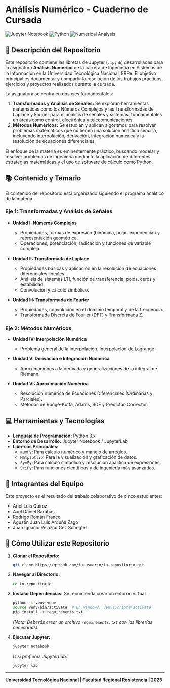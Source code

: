 
# Análisis Numérico - Cuaderno de Cursada

![Jupyter Notebook](https://img.shields.io/badge/Jupyter-Notebook-orange)
![Python](https://img.shields.io/badge/Python-3.x-blue)
![Numerical Analysis](https://img.shields.io/badge/Field-Numerical%20Analysis-green)

## 📖 Descripción del Repositorio

Este repositorio contiene las libretas de Jupyter (`.ipynb`) desarrolladas para la asignatura **Análisis Numérico** de la carrera de Ingeniería en Sistemas de la Información en la Universidad Tecnológica Nacional, FRRe. El objetivo principal es documentar y compartir la resolución de los trabajos prácticos, ejercicios y proyectos realizados durante la cursada.

La asignatura se centra en dos ejes fundamentales:
1.  **Transformadas y Análisis de Señales:** Se exploran herramientas matemáticas como los Números Complejos y las Transformadas de Laplace y Fourier para el análisis de señales y sistemas, fundamentales en áreas como control, electrónica y telecomunicaciones.
2.  **Métodos Numéricos:** Se estudian y aplican algoritmos para resolver problemas matemáticos que no tienen una solución analítica sencilla, incluyendo interpolación, derivación, integración numérica y la resolución de ecuaciones diferenciales.

El enfoque de la materia es eminentemente práctico, buscando modelar y resolver problemas de ingeniería mediante la aplicación de diferentes estrategias matemáticas y el uso de software de cálculo como Python.

## 📚 Contenido y Temario

El contenido del repositorio está organizado siguiendo el programa analítico de la materia.

### Eje 1: Transformadas y Análisis de Señales

*   **Unidad I: Números Complejos**
    *   Propiedades, formas de expresión (binómica, polar, exponencial) y representación geométrica.
    *   Operaciones, potenciación, radicación y funciones de variable compleja.

*   **Unidad II: Transformada de Laplace**
    *   Propiedades básicas y aplicación en la resolución de ecuaciones diferenciales lineales.
    *   Análisis de sistemas LTI, función de transferencia, polos, ceros y estabilidad.
    *   Convolución y cálculo simbólico.

*   **Unidad III: Transformada de Fourier**
    *   Propiedades, convolución en el dominio temporal y de la frecuencia.
    *   Transformada Discreta de Fourier (DFT) y Transformada Z.

### Eje 2: Métodos Numéricos

*   **Unidad IV: Interpolación Numérica**
    *   Problema general de la interpolación. Interpolación de Lagrange.

*   **Unidad V: Derivación e Integración Numérica**
    *   Aproximaciones a la derivada y generalizaciones de la integral de Riemann.

*   **Unidad VI: Aproximación Numérica**
    *   Resolución numérica de Ecuaciones Diferenciales (Ordinarias y Parciales).
    *   Métodos de Runge-Kutta, Adams, BDF y Predictor-Corrector.

## 💻 Herramientas y Tecnologías

*   **Lenguaje de Programación:** Python 3.x
*   **Entorno de Desarrollo:** Jupyter Notebook / JupyterLab
*   **Librerías Principales:**
    *   `NumPy`: Para cálculo numérico y manejo de arreglos.
    *   `Matplotlib`: Para la visualización y graficación de datos.
    *   `SymPy`: Para cálculo simbólico y resolución analítica de expresiones.
    *   `SciPy`: Para funciones científicas y de ingeniería más avanzadas.

## 👥 Integrantes del Equipo

Este proyecto es el resultado del trabajo colaborativo de cinco estudiantes:

*   Ariel Luis Quiroz
*   Axel Daniel Barabas
*   Rodrigo Román Franco
*   Agustín Juan Luis Arduña Zago
*   Juan Ignacio Velazco Gez Schegtel

## 🚀 Cómo Utilizar este Repositorio

1.  **Clonar el Repositorio:**
    ```bash
    git clone https://github.com/tu-usuario/tu-repositorio.git
    ```
2.  **Navegar al Directorio:**
    ```bash
    cd tu-repositorio
    ```
3.  **Instalar Dependencias:**
    Se recomienda crear un entorno virtual.
    ```bash
    python -m venv venv
    source venv/bin/activate  # En Windows: venv\Scripts\activate
    pip install -r requirements.txt
    ```
    *(Nota: Deberás crear un archivo `requirements.txt` con las librerías necesarias).*

4.  **Ejecutar Jupyter:**
    ```bash
    jupyter notebook
    ```    

	*O si prefieres JupyterLab:*

    ```bash
    jupyter lab
    ```

---

**Universidad Tecnológica Nacional | Facultad Regional Resistencia | 2025**
